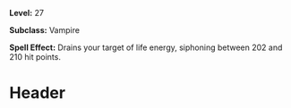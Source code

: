 <!-- TITLE: Spell: Spirit Tap -->
<!-- SUBTITLE:  -->

**Level:** 27

**Subclass:** Vampire

**Spell Effect:** Drains your target of life energy, siphoning between 202 and 210 hit points.

# Header